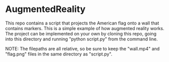 # AugmentedReality

This repo contains a script that projects the American flag onto a wall that contains markers. This is a simple example of how augmented reality works. The project can be implemented on your own by cloning this repo, going into this directory and running "python script.py" from the command line.

NOTE: The filepaths are all relative, so be sure to keep the "wall.mp4" and "flag.png" files in the same directory as "script.py".
